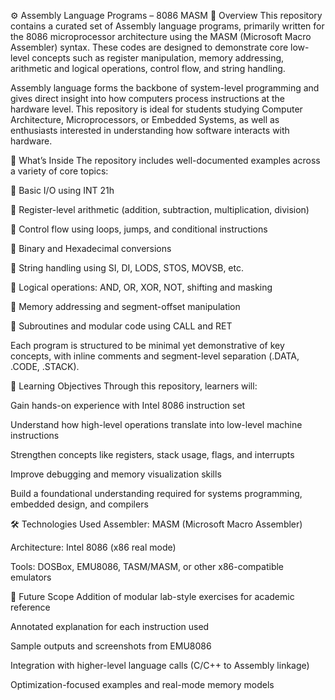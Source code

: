 ⚙️ Assembly Language Programs – 8086 MASM
📌 Overview
This repository contains a curated set of Assembly language programs, primarily written for the 8086 microprocessor architecture using the MASM (Microsoft Macro Assembler) syntax. These codes are designed to demonstrate core low-level concepts such as register manipulation, memory addressing, arithmetic and logical operations, control flow, and string handling.

Assembly language forms the backbone of system-level programming and gives direct insight into how computers process instructions at the hardware level. This repository is ideal for students studying Computer Architecture, Microprocessors, or Embedded Systems, as well as enthusiasts interested in understanding how software interacts with hardware.

🔧 What’s Inside
The repository includes well-documented examples across a variety of core topics:

🔹 Basic I/O using INT 21h

🔹 Register-level arithmetic (addition, subtraction, multiplication, division)

🔹 Control flow using loops, jumps, and conditional instructions

🔹 Binary and Hexadecimal conversions

🔹 String handling using SI, DI, LODS, STOS, MOVSB, etc.

🔹 Logical operations: AND, OR, XOR, NOT, shifting and masking

🔹 Memory addressing and segment-offset manipulation

🔹 Subroutines and modular code using CALL and RET

Each program is structured to be minimal yet demonstrative of key concepts, with inline comments and segment-level separation (.DATA, .CODE, .STACK).

🧠 Learning Objectives
Through this repository, learners will:

Gain hands-on experience with Intel 8086 instruction set

Understand how high-level operations translate into low-level machine instructions

Strengthen concepts like registers, stack usage, flags, and interrupts

Improve debugging and memory visualization skills

Build a foundational understanding required for systems programming, embedded design, and compilers

🛠 Technologies Used
Assembler: MASM (Microsoft Macro Assembler)

Architecture: Intel 8086 (x86 real mode)

Tools: DOSBox, EMU8086, TASM/MASM, or other x86-compatible emulators

🌱 Future Scope
Addition of modular lab-style exercises for academic reference

Annotated explanation for each instruction used

Sample outputs and screenshots from EMU8086

Integration with higher-level language calls (C/C++ to Assembly linkage)

Optimization-focused examples and real-mode memory models

